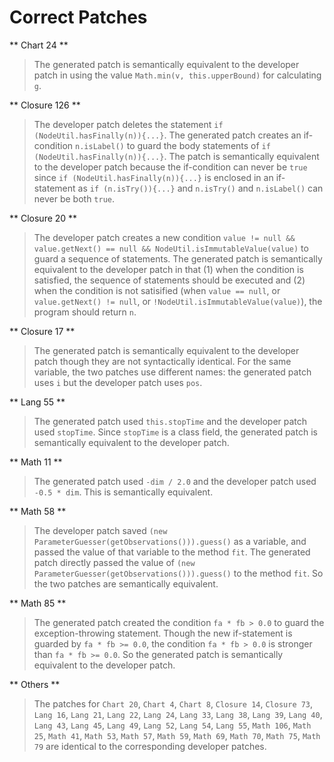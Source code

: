 # Correct Patches

** Chart 24 **
> The generated patch is semantically equivalent to the developer patch in using the value `Math.min(v, this.upperBound)` for calculating `g`.

** Closure 126 **
> The developer patch deletes the statement `if (NodeUtil.hasFinally(n)){...}`. The generated patch creates an if-condition `n.isLabel()` to guard the body statements of `if (NodeUtil.hasFinally(n)){...}`. The patch is semantically equivalent to the developer patch because the if-condition can never be `true` since `if (NodeUtil.hasFinally(n)){...}` is enclosed in an if-statement as `if (n.isTry()){...}` and `n.isTry()` and `n.isLabel()` can never be both `true`.

** Closure 20 **
> The developer patch creates a new condition `value != null && value.getNext() == null && NodeUtil.isImmutableValue(value)` to guard a sequence of statements. The generated patch is semantically equivalent to the developer patch in that (1) when the condition is satisfied, the sequence of statements should be executed and (2) when the condition is not satisified (when `value == null`, or `value.getNext() != null`, or `!NodeUtil.isImmutableValue(value)`), the program should return `n`.

** Closure 17 **
> The generated patch is semantically equivalent to the developer patch though they are not syntactically identical. For the same variable, the two patches use different names: the generated patch uses `i` but the developer patch uses `pos`.

** Lang 55 **
> The generated patch used `this.stopTime` and the developer patch used `stopTime`. Since `stopTime` is a class field, the generated patch is semantically equivalent to the developer patch.

** Math 11 **
> The generated patch used `-dim / 2.0` and the developer patch used `-0.5 * dim`. This is semantically equivalent.

** Math 58 **
> The developer patch saved `(new ParameterGuesser(getObservations())).guess()` as a variable, and passed the value of that variable to the method `fit`. The generated patch directly passed the value of `(new ParameterGuesser(getObservations())).guess()` to the method `fit`. So the two patches are semantically equivalent.

** Math 85 **
> The generated patch created the condition `fa * fb > 0.0` to guard the exception-throwing statement. Though the new if-statement is guarded by `fa * fb >= 0.0`, the condition `fa * fb > 0.0` is stronger than `fa * fb >= 0.0`. So the generated patch is semantically equivalent to the developer patch.

** Others **
> The patches for `Chart 20`, `Chart 4`, `Chart 8`, `Closure 14`, `Closure 73`, `Lang 16`, `Lang 21`, `Lang 22`, `Lang 24`, `Lang 33`, `Lang 38`, `Lang 39`, `Lang 40`, `Lang 43`, `Lang 45`, `Lang 49`, `Lang 52`, `Lang 54`, `Lang 55`, `Math 106`, `Math 25`, `Math 41`, `Math 53`, `Math 57`, `Math 59`, `Math 69`, `Math 70`, `Math 75`, `Math 79` are identical to the corresponding developer patches.

